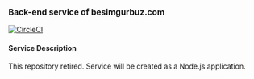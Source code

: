 ### Back-end service of besimgurbuz.com

[![CircleCI](https://circleci.com/gh/besimgurbuz/besimgurbuz.com-backend-service-retired.svg?style=shield&circle-token=3b77b5efcd349ac0141ad04d8649fdf20fa741f3)](https://app.circleci.com/pipelines/github/besimgurbuz/besimgurbuz.com-backend-service-retired)


#### Service Description
This repository retired. Service will be created as a Node.js application.
